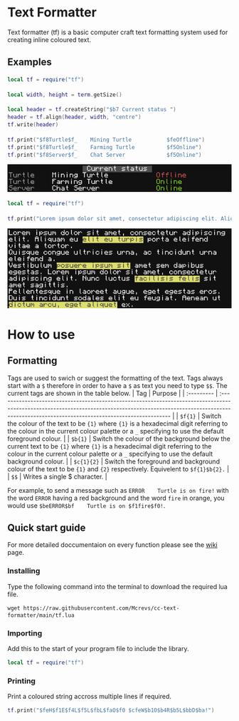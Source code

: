 # Text Formatter
Text formatter (tf) is a basic computer craft text formatting system used for creating inline coloured text.
## Examples
```lua
local tf = require("tf")

local width, height = term.getSize()

local header = tf.createString("$b7 Current status ")
header = tf.align(header, width, "centre")
tf.write(header)

tf.print("$f8Turtle$f_    Mining Turtle           $feOffline")
tf.print("$f8Turtle$f_    Farming Turtle          $f5Online")
tf.print("$f8Server$f_    Chat Server             $f5Online")
```
![Screenshot of the text produced by the above code](Assets/Example1.png)
```lua
local tf = require("tf")

tf.print("Lorem ipsum dolor sit amet, consectetur adipiscing elit. Aliquam eu $c74elit eu turpis$c__ porta eleifend vitae a tortor.\nQuisque congue ultricies urna, ac tincidunt urna eleifend a.\nVestibulum $c74posuere ipsum sit$c__ amet sem dapibus egestas. Lorem ipsum dolor sit amet, consectetur adipiscing elit. Nunc luctus $c74facilisis felis$c__ sit amet sagittis.\nPellentesque in laoreet augue, eget egestas eros. Duis tincidunt sodales elit eu feugiat. Aenean ut $c74dictum arcu, eget aliquet$c__ ex.")
```
![Screenshot of the text produced by the above code](Assets/Example2.png)
# How to use
## Formatting
Tags are used to swich or suggest the formatting of the text. Tags always start with a `$` therefore in order to have a `$` as text you need to type `$$`. The current tags are shown in the table below.
| Tag        | Purpose                                                                                                                                                                                                                   |
| :--------- | :------------------------------------------------------------------------------------------------------------------------------------------------------------------------------------------------------------------------ |
| `$f{1}`    | Switch the colour of the text to be `{1}` where `{1}` is a hexadecimal digit referring to the colour in the current colour palette or a `_` specifying to use the default foreground colour.                              |
| `$b{1}`    | Switch the colour of the background below the current text to be `{1}` where `{1}` is a hexadecimal digit referring to the colour in the current colour palette or a `_` specifying to use the default background colour. |
| `$c{1}{2}` | Switch the foreground  and background colour of the text to be `{1}` and `{2}` respectively. Equivelent to `$f{1}$b{2}.`                                                                                                  |
| `$$`       | Writes a single $ character.                                                                                                                                                                                              |

For example, to send a message such as `ERROR    Turtle is on fire!` with the word `ERROR` having a red background and the word `fire` in orange, you would use `$beERROR$bf    Turtle is on $f1fire$f0!`.
## Quick start guide

For more detailed doccumentaion on every function please see the [wiki](https://github.com/Mcrevs/cc-text-formatter/wiki) page.

### Installing
Type the following command into the terminal to download the required lua file.
```
wget https://raw.githubusercontent.com/Mcrevs/cc-text-formatter/main/tf.lua
```
### Importing
Add this to the start of your program file to include the library. 
```lua
local tf = require("tf")
```
### Printing
Print a coloured string accross multiple lines if required.
```lua
tf.print("$feH$f1E$f4L$f5L$fbL$faO$f0 $cfeW$b1O$b4R$b5L$bbD$ba!")
```
